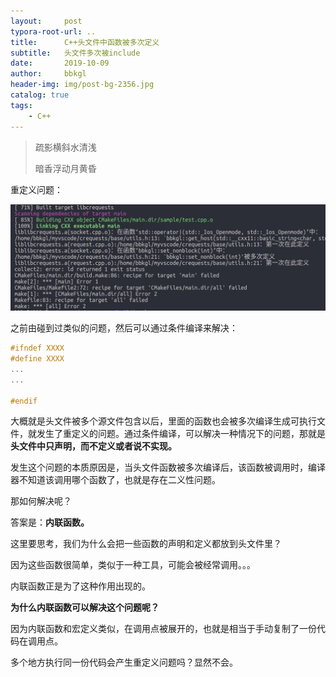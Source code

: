 ```yaml
---
layout:     post
typora-root-url: ..
title:      C++头文件中函数被多次定义
subtitle:   头文件多次被include
date:       2019-10-09
author:     bbkgl
header-img: img/post-bg-2356.jpg
catalog: true
tags:
    - C++
---
```


> 疏影横斜水清浅
>
> 暗香浮动月黄昏

重定义问题：

![Hd8ec6d86439b42128ff781f104bf58bdv](/cloud_img/Hd8ec6d86439b42128ff781f104bf58bdv.jpg)

之前由碰到过类似的问题，然后可以通过条件编译来解决：

```cpp
#ifndef XXXX
#define XXXX
...
...
    
#endif
```

大概就是头文件被多个源文件包含以后，里面的函数也会被多次编译生成可执行文件，就发生了重定义的问题。通过条件编译，可以解决一种情况下的问题，那就是**头文件中只声明，而不定义或者说不实现。**

发生这个问题的本质原因是，当头文件函数被多次编译后，该函数被调用时，编译器不知道该调用哪个函数了，也就是存在二义性问题。

那如何解决呢？

答案是：**内联函数。**

这里要思考，我们为什么会把一些函数的声明和定义都放到头文件里？

因为这些函数很简单，类似于一种工具，可能会被经常调用。。。

内联函数正是为了这种作用出现的。

**为什么内联函数可以解决这个问题呢？**

因为内联函数和宏定义类似，在调用点被展开的，也就是相当于手动复制了一份代码在调用点。

多个地方执行同一份代码会产生重定义问题吗？显然不会。
